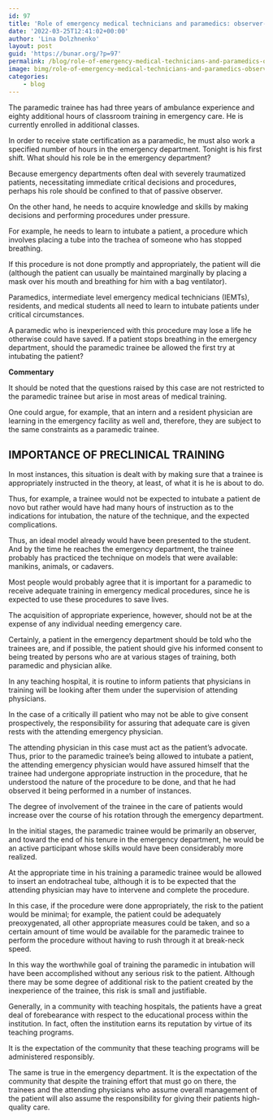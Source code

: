 ```yaml
---
id: 97
title: 'Role of emergency medical technicians and paramedics: observer-trainees'
date: '2022-03-25T12:41:02+00:00'
author: 'Lina Dolzhnenko'
layout: post
guid: 'https://bunar.org/?p=97'
permalink: /blog/role-of-emergency-medical-technicians-and-paramedics-observer-trainees.html
image: bimg/role-of-emergency-medical-technicians-and-paramedics-observer-trainees.jpg
categories:
    - blog
---
```


The paramedic trainee has had three years of ambulance experience and eighty additional hours of classroom training in emergency care. He is currently enrolled in additional classes.

In order to receive state certification as a paramedic, he must also work a specified number of hours in the emergency department. Tonight is his first shift. What should his role be in the emergency department?

Because emergency de­partments often deal with severely traumatized patients, necessitating immediate critical decisions and procedures, perhaps his role should be confined to that of passive observer.

On the other hand, he needs to acquire knowledge and skills by making decisions and performing procedures under pressure.

For example, he needs to learn to intubate a patient, a procedure which involves placing a tube into the trachea of someone who has stopped breathing.

If this procedure is not done promptly and appropriately, the patient will die (although the patient can usually be maintained marginally by placing a mask over his mouth and breathing for him with a bag ventilator).

Paramedics, intermediate level emergency medical technicians (IEMTs), residents, and medical students all need to learn to intubate patients under critical circumstances.

A paramedic who is inexpe­rienced with this procedure may lose a life he otherwise could have saved. If a patient stops breathing in the emergency department, should the paramedic trainee be allowed the first try at intubating the patient?

**Commentary**

It should be noted that the questions raised by this case are not restricted to the paramedic trainee but arise in most areas of medical training.

One could argue, for example, that an intern and a resident physician are learning in the emergency facility as well and, therefore, they are subject to the same constraints as a paramedic trainee.

## **IMPORTANCE OF PRECLINICAL TRAINING** 

In most instances, this situation is dealt with by making sure that a trainee is appropriately instructed in the theory, at least, of what it is he is about to do.

Thus, for example, a trainee would not be expected to intubate a patient de novo but rather would have had many hours of instruction as to the indications for intubation, the nature of the technique, and the expected complications.

Thus, an ideal model already would have been presented to the student. And by the time he reaches the emergency department, the trainee probably has practiced the technique on models that were available: manikins, animals, or cadavers.

Most people would probably agree that it is important for a paramedic to receive adequate training in emergency medical procedures, since he is expected to use these procedures to save lives.

The acquisition of appropriate experience, however, should not be at the expense of any individual needing emergency care.

Certainly, a patient in the emergency department should be told who the trainees are, and if possible, the patient should give his informed consent to being treated by persons who are at various stages of training, both paramedic and physician alike.

In any teaching hospital, it is routine to inform patients that physicians in training will be looking after them under the supervision of attending physicians.

In the case of a critically ill patient who may not be able to give consent prospectively, the responsibility for assuring that adequate care is given rests with the attending emergency physician.

The attending physician in this case must act as the patient’s advocate. Thus, prior to the paramedic trainee’s being allowed to intubate a patient, the attending emergency physician would have assured himself that the trainee had undergone appropriate instruction in the procedure, that he understood the nature of the procedure to be done, and that he had observed it being performed in a number of instances.

The degree of involvement of the trainee in the care of patients would increase over the course of his rotation through the emergency department.

In the initial stages, the paramedic trainee would be primarily an observer, and toward the end of his tenure in the emergency department, he would be an active participant whose skills would have been considerably more realized.

At the appropriate time in his training a paramedic trainee would be allowed to insert an endotracheal tube, although it is to be expected that the attending physician may have to intervene and complete the procedure.

In this case, if the procedure were done appropriately, the risk to the patient would be minimal; for example, the patient could be adequately preoxygenated, all other appropriate mea­sures could be taken, and so a certain amount of time would be available for the paramedic trainee to perform the procedure without having to rush through it at break-neck speed.

In this way the worthwhile goal of training the paramedic in intubation will have been accomplished without any serious risk to the patient. Although there may be some degree of additional risk to the patient created by the inexperience of the trainee, this risk is small and justifiable.

Generally, in a community with teaching hospitals, the patients have a great deal of forebearance with respect to the educational process within the institution. In fact, often the institution earns its reputation by virtue of its teaching programs.

It is the expectation of the community that these teaching programs will be administered re­sponsibly.

The same is true in the emergency department. It is the expectation of the community that despite the training effort that must go on there, the trainees and the attending physicians who assume overall management of the patient will also assume the responsibility for giving their patients high-quality care.
